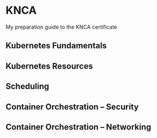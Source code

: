 # KNCA
My preparation guide to the KNCA certificate

## Kubernetes Fundamentals

## Kubernetes Resources

## Scheduling

## Container Orchestration – Security

## Container Orchestration – Networking

